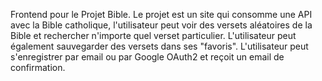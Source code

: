 Frontend pour le Projet Bible. Le projet est un site qui consomme une API avec la Bible catholique, l'utilisateur peut voir des versets aléatoires de la Bible et rechercher n'importe quel verset particulier. L'utilisateur peut également sauvegarder des versets dans ses "favoris". L'utilisateur peut s'enregistrer par email ou par Google OAuth2 et reçoit un email de confirmation.

